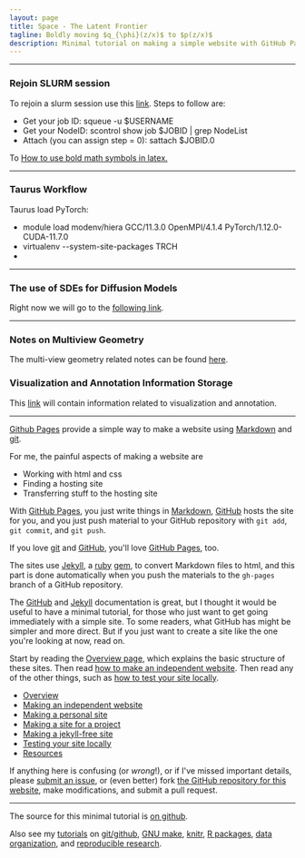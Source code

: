 ```yaml
---
layout: page
title: Space - The Latent Frontier
tagline: Boldly moving $q_{\phi}(z/x)$ to $p(z/x)$
description: Minimal tutorial on making a simple website with GitHub Pages
---
```


---

### Rejoin SLURM session
To rejoin a slurm session use this [link](https://stackoverflow.com/questions/63366098/rejoin-a-bash-slurm-job).
Steps to follow are:
- Get your job ID: squeue -u $USERNAME
- Get your NodeID: scontrol show job $JOBID | grep NodeList
- Attach (you can assign step = 0): sattach $JOBID.0

To [How to use bold math symbols in latex.](https://texfaq.org/FAQ-boldgreek)
<br />

---

### Taurus Workflow

Taurus load PyTorch: 

- module load modenv/hiera  GCC/11.3.0  OpenMPI/4.1.4 PyTorch/1.12.0-CUDA-11.7.0
- virtualenv --system-site-packages TRCH
- 
---

### The use of SDEs for Diffusion Models

Right now we will go to the [following link](pages/sde.md).

---

### Notes on Multiview Geometry

The multi-view geometry related notes can be found [here](pages/multi-view-geometry.md).


### Visualization and Annotation Information Storage

This [link](pages/colormaps_visualization_annotation.md) will contain information related to visualization and annotation.

---

[Github Pages](https://pages.github.com) provide a simple way to make a
website using
[Markdown](https://daringfireball.net/projects/markdown/) and
[git](https://git-scm.com).

For me, the painful aspects of making a website are

- Working with html and css
- Finding a hosting site
- Transferring stuff to the hosting site

With [GitHub Pages](https://pages.github.com), you just write things in
[Markdown](https://daringfireball.net/projects/markdown/),
[GitHub](https://github.com) hosts the site for you, and you just push
material to your GitHub repository with `git add`, `git commit`, and
`git push`.

If you love [git](https://git-scm.com/) and
[GitHub](https://github.com), you'll love
[GitHub Pages](https://pages.github.com), too.

The sites use [Jekyll](https://jekyllrb.com/), a
[ruby](https://www.ruby-lang.org/en/) [gem](https://rubygems.org/), to
convert Markdown files to html, and this part is done
automatically when you push the materials to the `gh-pages` branch
of a GitHub repository.

The [GitHub](https://pages.github.com) and
[Jekyll](https://jekyllrb.com) documentation is great, but I thought it
would be useful to have a minimal tutorial, for those who just want to
get going immediately with a simple site. To some readers, what GitHub
has might be simpler and more direct.  But if you just want to create
a site like the one you're looking at now, read on.

Start by reading the [Overview page](pages/overview.html), which
explains the basic structure of these sites. Then read
[how to make an independent website](pages/independent_site.html). Then
read any of the other things, such as
[how to test your site locally](pages/local_test.html).

- [Overview](pages/overview.html)
- [Making an independent website](pages/independent_site.html)
- [Making a personal site](pages/user_site.html)
- [Making a site for a project](pages/project_site.html)
- [Making a jekyll-free site](pages/nojekyll.html)
- [Testing your site locally](pages/local_test.html)
- [Resources](pages/resources.html)

If anything here is confusing (or _wrong_!), or if I've missed
important details, please
[submit an issue](https://github.com/kbroman/simple_site/issues), or (even
better) fork [the GitHub repository for this website](https://github.com/kbroman/simple_site),
make modifications, and submit a pull request.

---

The source for this minimal tutorial is [on github](https://github.com/kbroman/simple_site).

Also see my [tutorials](https://kbroman.org/tutorials) on
[git/github](https://kbroman.org/github_tutorial),
[GNU make](https://kbroman.org/minimal_make),
[knitr](https://kbroman.org/knitr_knutshell),
[R packages](https://kbroman.org/pkg_primer),
[data organization](https://kbroman.org/dataorg),
and [reproducible research](https://kbroman.org/steps2rr).
